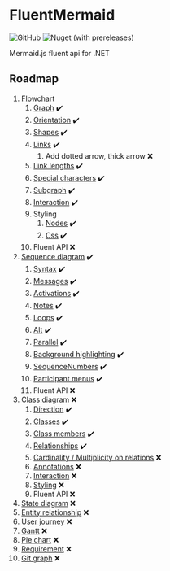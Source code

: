 # FluentMermaid
![GitHub](https://img.shields.io/github/license/wowbios/FluentMermaid)
![Nuget (with prereleases)](https://img.shields.io/nuget/vpre/FluentMermaid)


Mermaid.js fluent api for .NET

## Roadmap
1. [Flowchart](https://mermaid-js.github.io/mermaid/#/flowchart)
   1. [Graph](https://mermaid-js.github.io/mermaid/#/flowchart?id=graph) :heavy_check_mark:
   2. [Orientation](https://mermaid-js.github.io/mermaid/#/flowchart?id=flowchart-orientation) :heavy_check_mark:
   3. [Shapes](https://mermaid-js.github.io/mermaid/#/flowchart?id=node-shapes) :heavy_check_mark:
   4. [Links](https://mermaid-js.github.io/mermaid/#/flowchart?id=links-between-nodes) :heavy_check_mark:
      1. Add dotted arrow, thick arrow :x:
   5. [Link lengths](https://mermaid-js.github.io/mermaid/#/flowchart?id=minimum-length-of-a-link) :heavy_check_mark:
   6. [Special characters](https://mermaid-js.github.io/mermaid/#/flowchart?id=special-characters-that-break-syntax) :heavy_check_mark:
   7. [Subgraph](https://mermaid-js.github.io/mermaid/#/flowchart?id=subgraphs) :heavy_check_mark:
   8. [Interaction](https://mermaid-js.github.io/mermaid/#/flowchart?id=interaction) :heavy_check_mark:
   9. Styling
      1. [Nodes](https://mermaid-js.github.io/mermaid/#/flowchart?id=styling-a-node) :heavy_check_mark:
      2. [Css](https://mermaid-js.github.io/mermaid/#/flowchart?id=css-classes) :heavy_check_mark:
   10. Fluent API :x:
2. [Sequence diagram](https://mermaid-js.github.io/mermaid/#/sequenceDiagram) :heavy_check_mark:
   1. [Syntax](https://mermaid-js.github.io/mermaid/#/sequenceDiagram?id=syntax) :heavy_check_mark:
   2. [Messages](https://mermaid-js.github.io/mermaid/#/sequenceDiagram?id=messages) :heavy_check_mark:
   3. [Activations](https://mermaid-js.github.io/mermaid/#/sequenceDiagram?id=activations) :heavy_check_mark:
   4. [Notes](https://mermaid-js.github.io/mermaid/#/sequenceDiagram?id=notes) :heavy_check_mark:
   5. [Loops](https://mermaid-js.github.io/mermaid/#/sequenceDiagram?id=loops) :heavy_check_mark:
   6. [Alt](https://mermaid-js.github.io/mermaid/#/sequenceDiagram?id=alt) :heavy_check_mark:
   7. [Parallel](https://mermaid-js.github.io/mermaid/#/sequenceDiagram?id=parallel) :heavy_check_mark:
   8. [Background highlighting](https://mermaid-js.github.io/mermaid/#/sequenceDiagram?id=background-highlighting) :heavy_check_mark:
   9. [SequenceNumbers](https://mermaid-js.github.io/mermaid/#/sequenceDiagram?id=sequencenumbers) :heavy_check_mark:
   10. [Participant menus](https://mermaid-js.github.io/mermaid/#/sequenceDiagram?id=actor-menus) :heavy_check_mark:
   11. Fluent API :x:
3. [Class diagram](https://mermaid-js.github.io/mermaid/#/classDiagram) :x:
   1. [Direction](https://mermaid-js.github.io/mermaid/#/classDiagram?id=setting-the-direction-of-the-diagram) :heavy_check_mark:
   2. [Classes](https://mermaid-js.github.io/mermaid/#/classDiagram?id=define-a-class) :heavy_check_mark:
   3. [Class members](https://mermaid-js.github.io/mermaid/#/classDiagram?id=defining-members-of-a-class) :heavy_check_mark:
   4. [Relationships](https://mermaid-js.github.io/mermaid/#/classDiagram?id=defining-relationship) :heavy_check_mark:
   5. [Cardinality / Multiplicity on relations](https://mermaid-js.github.io/mermaid/#/classDiagram?id=cardinality-multiplicity-on-relations) :x:
   6. [Annotations](https://mermaid-js.github.io/mermaid/#/classDiagram?id=annotations-on-classes) :x:
   7. [Interaction](https://mermaid-js.github.io/mermaid/#/classDiagram?id=interaction) :x:
   8. [Styling](https://mermaid-js.github.io/mermaid/#/classDiagram?id=styling) :x:
   9. Fluent API :x:
4. [State diagram](https://mermaid-js.github.io/mermaid/#/stateDiagram) :x:
5. [Entity relationship](https://mermaid-js.github.io/mermaid/#/entityRelationshipDiagram) :x:
6. [User journey](https://mermaid-js.github.io/mermaid/#/user-journey) :x:
7. [Gantt](https://mermaid-js.github.io/mermaid/#/gantt) :x:
8. [Pie chart](https://mermaid-js.github.io/mermaid/#/pie) :x:
9. [Requirement](https://mermaid-js.github.io/mermaid/#/requirementDiagram) :x:
10. [Git graph](https://mermaid-js.github.io/mermaid/#/gitgraph) :x:
